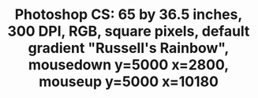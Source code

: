 ---
ee_id: '4355'
site: '1'
type: '2'
url: 2016-036-photoshop-cs
title: 'Photoshop CS: 65 by 36.5 inches, 300 DPI, RGB, square pixels, default gradient
  "Russell''s Rainbow", mousedown y=5000 x=2800, mouseup y=5000 x=10180'
year: '2016'
display_year: '2016'
medium: Chromogenic print
dims: 65 x 36.5 in
pitch:
ps:
live_url:
related:
youtube:
related_code:
imgs: photoshop-cs-2016-036-full-database-JH.jpg
subheading:
download:
add_credit:
add_credits:
commission:
layout: things-i-made
---